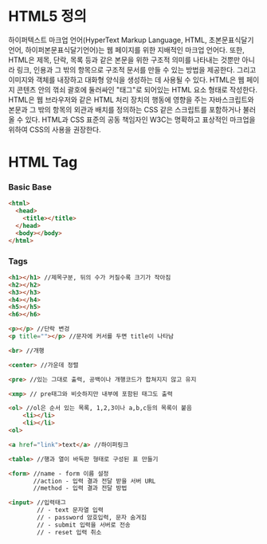 # HTML5 정의

하이퍼텍스트 마크업 언어(HyperText Markup Language, HTML, 초본문표식달기언어, 하이퍼본문표식달기언어)는 웹 페이지를 위한 지배적인 마크업 언어다. 또한, HTML은 제목, 단락, 목록 등과 같은 본문을 위한 구조적 의미를 나타내는 것뿐만 아니라 링크, 인용과 그 밖의 항목으로 구조적 문서를 만들 수 있는 방법을 제공한다. 그리고 이미지와 객체를 내장하고 대화형 양식을 생성하는 데 사용될 수 있다. HTML은 웹 페이지 콘텐츠 안의 꺾쇠 괄호에 둘러싸인 "태그"로 되어있는 HTML 요소 형태로 작성한다. HTML은 웹 브라우저와 같은 HTML 처리 장치의 행동에 영향을 주는 자바스크립트와 본문과 그 밖의 항목의 외관과 배치를 정의하는 CSS 같은 스크립트를 포함하거나 불러올 수 있다. HTML과 CSS 표준의 공동 책임자인 W3C는 명확하고 표상적인 마크업을 위하여 CSS의 사용을 권장한다.

# HTML Tag

### Basic Base

```html
<html>
  <head>
    <title></title>
  </head>
  <body></body>
</html>
```

### Tags

```html
<h1></h1> //제목구분, 뒤의 수가 커질수록 크기가 작아짐
<h2></h2>
<h3></h3>
<h4></h4>
<h5></h5>
<h6></h6>

<p></p> //단락 변겅
<p title=""></p> //문자에 커서를 두면 title이 나타남

<br> //개행

<center> //가운데 정렬

<pre> //있는 그대로 출력, 공백이나 개행코드가 합쳐지지 않고 유지

<xmp> // pre태그와 비슷하지만 내부에 포함된 태그도 출력

<ol> //ol은 순서 있는 목록, 1,2,3이나 a,b,c등의 목록이 붙음
    <li></li>
    <li></li>
<ol>

<a href="link">text</a> //하이퍼링크

<table> //행과 열이 바둑판 형태로 구성된 표 만들기

<form> //name - form 이름 설정
       //action - 입력 결과 전달 받을 서버 URL
       //method - 입력 결과 전달 방법

<input> //입력태그
        // - text 문자열 입력
        // - password 암호입력, 문자 숨겨짐
        // - submit 입력을 서버로 전송
        // - reset 입력 취소
```
